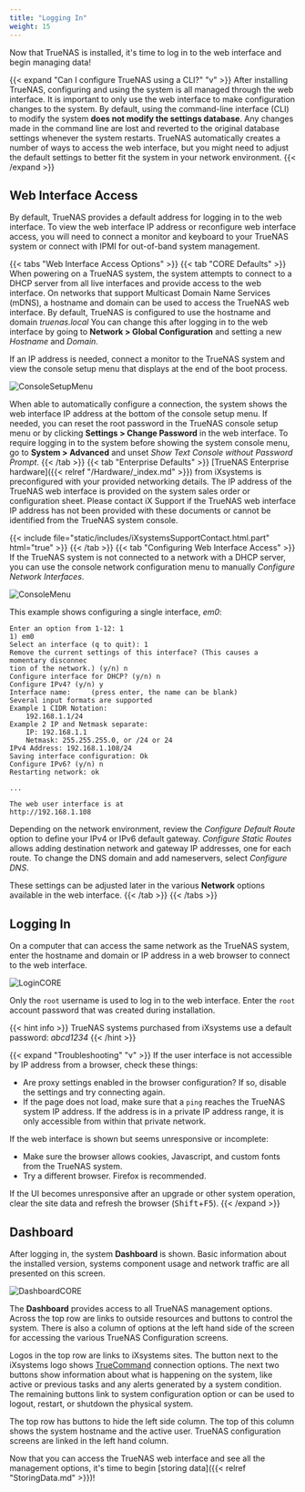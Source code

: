 ```yaml
---
title: "Logging In"
weight: 15
---
```


Now that TrueNAS is installed, it's time to log in to the web interface and begin managing data!

{{< expand "Can I configure TrueNAS using a CLI?" "v" >}}
After installing TrueNAS, configuring and using the system is all managed through the web interface.
It is important to only use the web interface to make configuration changes to the system.
By default, using the command-line interface (CLI) to modify the system **does not modify the settings database**.
Any changes made in the command line are lost and reverted to the original database settings whenever the system restarts.
TrueNAS automatically creates a number of ways to access the web interface, but you might need to adjust the default settings to better fit the system in your network environment.
{{< /expand >}}

## Web Interface Access

By default, TrueNAS provides a default address for logging in to the web interface.
To view the web interface IP address or reconfigure web interface access, you will need to connect a monitor and keyboard to your TrueNAS system or connect with IPMI for out-of-band system management.

{{< tabs "Web Interface Access Options" >}}
{{< tab "CORE Defaults" >}}
When powering on a TrueNAS system, the system attempts to connect to a DHCP server from all live interfaces and provide access to the web interface.
On networks that support Multicast Domain Name Services (mDNS), a hostname and domain can be used to access the TrueNAS web interface.
By default, TrueNAS is configured to use the hostname and domain *truenas.local*
You can change this after logging in to the web interface by going to **Network > Global Configuration** and setting a new *Hostname* and *Domain*.

If an IP address is needed, connect a monitor to the TrueNAS system and view the console setup menu that displays at the end of the boot process.

![ConsoleSetupMenu](/images/CORE/ConsoleSetupMenu.png "TrueNAS Console Menu")

When able to automatically configure a connection, the system shows the web interface IP address at the bottom of the console setup menu.
If needed, you can reset the root password in the TrueNAS console setup menu or by clicking **Settings > Change Password** in the web interface.
To require logging in to the system before showing the system console menu, go to **System > Advanced** and unset *Show Text Console without Password Prompt*.
{{< /tab >}}
{{< tab "Enterprise Defaults" >}}
[TrueNAS Enterprise hardware]({{< relref "/Hardware/_index.md" >}}) from iXsystems is preconfigured with your provided networking details.
The IP address of the TrueNAS web interface is provided on the system sales order or configuration sheet.
Please contact iX Support if the TrueNAS web interface IP address has not been provided with these documents or cannot be identified from the TrueNAS system console.

{{< include file="static/includes/iXsystemsSupportContact.html.part" html="true" >}}
{{< /tab >}}
{{< tab "Configuring Web Interface Access" >}}
If the TrueNAS system is not connected to a network with a DHCP server, you can use the console network configuration menu to manually *Configure Network Interfaces*.

![ConsoleMenu](/images/CORE/ConsoleSetupMenu.png "TrueNAS Console Menu")

This example shows configuring a single interface, *em0*:

```
Enter an option from 1-12: 1
1) em0
Select an interface (q to quit): 1
Remove the current settings of this interface? (This causes a momentary disconnec
tion of the network.) (y/n) n
Configure interface for DHCP? (y/n) n
Configure IPv4? (y/n) y
Interface name:     (press enter, the name can be blank)
Several input formats are supported
Example 1 CIDR Notation:
    192.168.1.1/24
Example 2 IP and Netmask separate:
    IP: 192.168.1.1
    Netmask: 255.255.255.0, or /24 or 24
IPv4 Address: 192.168.1.108/24
Saving interface configuration: Ok
Configure IPv6? (y/n) n
Restarting network: ok

...

The web user interface is at
http://192.168.1.108
```

Depending on the network environment, review the *Configure Default Route* option to define your IPv4 or IPv6 default gateway.
*Configure Static Routes* allows adding destination network and gateway IP addresses, one for each route.
To change the DNS domain and add nameservers, select *Configure DNS*.

These settings can be adjusted later in the various **Network** options available in the web interface.
{{< /tab >}}
{{< /tabs >}}

## Logging In

On a computer that can access the same network as the TrueNAS system, enter the hostname and domain or IP address in a web browser to connect to the web interface.

![LoginCORE](/images/CORE/12.0/LoginCORE.png "TrueNAS CORE Login Screen")

Only the `root` username is used to log in to the web interface.
Enter the `root` account password that was created during installation.

{{< hint info >}}
TrueNAS systems purchased from iXsystems use a default password: *abcd1234*
{{< /hint >}}

{{< expand "Troubleshooting" "v" >}}
If the user interface is not accessible by IP address from a browser, check these things:

* Are proxy settings enabled in the browser configuration?
  If so, disable the settings and try connecting again.
* If the page does not load, make sure that a `ping` reaches the TrueNAS system IP address.
  If the address is in a private IP address range, it is only accessible from within that private network.

If the web interface is shown but seems unresponsive or incomplete:

* Make sure the browser allows cookies, Javascript, and custom fonts from the TrueNAS system.
* Try a different browser. Firefox is recommended.

If the UI becomes unresponsive after an upgrade or other system operation, clear the site data and refresh the browser (<kbd>Shift</kbd>+<kbd>F5</kbd>).
{{< /expand >}}

## Dashboard

After logging in, the system **Dashboard** is shown.
Basic information about the installed version, systems component usage and network traffic are all presented on this screen.

![DashboardCORE](/images/CORE/12.0/DashboardCORE.png "TrueNAS CORE Dashboard")

The **Dashboard** provides access to all TrueNAS management options.
Across the top row are links to outside resources and buttons to control the system.
There is also a column of options at the left hand side of the screen for accessing the various TrueNAS Configuration screens.

Logos in the top row are links to iXsystems sites.
The button next to the iXsystems logo shows [TrueCommand](https://www.truenas.com/truecommand/) connection options.
The next two buttons show information about what is happening on the system, like active or previous tasks and any alerts generated by a system condition.
The remaining buttons link to system configuration option or can be used to logout, restart, or shutdown the physical system.

The top row has buttons to hide the left side column.
The top of this column shows the system hostname and the active user.
TrueNAS configuration screens are linked in the left hand column.

Now that you can access the TrueNAS web interface and see all the management options, it's time to begin [storing data]({{< relref "StoringData.md" >}})!